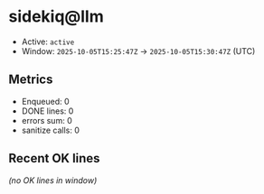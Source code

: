 # sidekiq@llm

- Active: `active`
- Window: `2025-10-05T15:25:47Z` → `2025-10-05T15:30:47Z` (UTC)

## Metrics
- Enqueued: 0
- DONE lines: 0
- errors sum: 0
- sanitize calls: 0

## Recent OK lines
_(no OK lines in window)_
